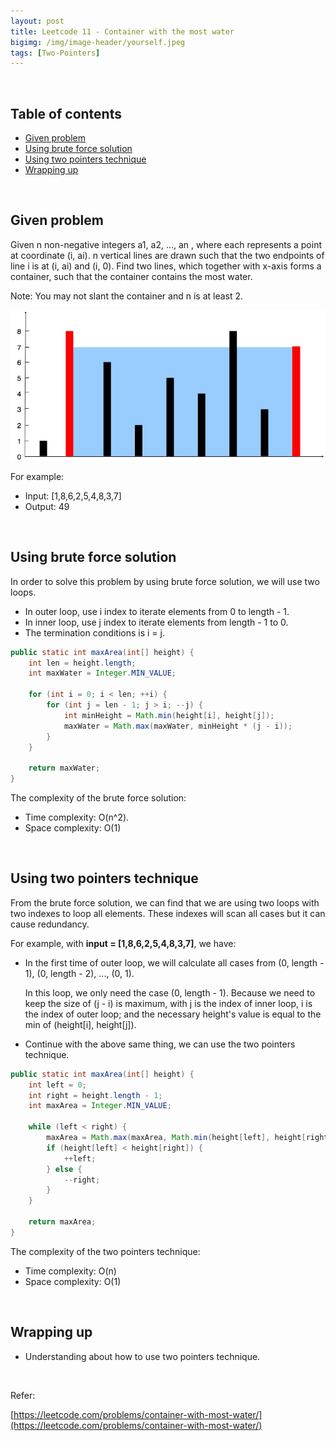 ```yaml
---
layout: post
title: Leetcode 11 - Container with the most water
bigimg: /img/image-header/yourself.jpeg
tags: [Two-Pointers]
---
```




<br>

## Table of contents
- [Given problem](#given-problem)
- [Using brute force solution](#using-brute-force-solution)
- [Using two pointers technique](#using-two-pointers-technique)
- [Wrapping up](#wrapping-up)


<br>

## Given problem

Given n non-negative integers a1, a2, ..., an , where each represents a point at coordinate (i, ai). n vertical lines are drawn such that the two endpoints of line i is at (i, ai) and (i, 0). Find two lines, which together with x-axis forms a container, such that the container contains the most water.

Note: You may not slant the container and n is at least 2.

![](../img/Data-structure/queue/container-with-the-most-water.jpg)

For example:
- Input: [1,8,6,2,5,4,8,3,7]
- Output: 49

<br>

## Using brute force solution

In order to solve this problem by using brute force solution, we will use two loops.
- In outer loop, use i index to iterate elements from 0 to length - 1.
- In inner loop, use j index to iterate elements from length - 1 to 0.
- The termination conditions is i = j.


```java
public static int maxArea(int[] height) {
    int len = height.length;
    int maxWater = Integer.MIN_VALUE;
    
    for (int i = 0; i < len; ++i) {
        for (int j = len - 1; j > i; --j) {
            int minHeight = Math.min(height[i], height[j]);
            maxWater = Math.max(maxWater, minHeight * (j - i));
        }
    }
    
    return maxWater;
}
```

The complexity of the brute force solution:
- Time complexity: O(n^2).
- Space complexity: O(1)

<br>

## Using two pointers technique

From the brute force solution, we can find that we are using two loops with two indexes to loop all elements. These indexes will scan all cases but it can cause redundancy.

For example, with **input = [1,8,6,2,5,4,8,3,7]**, we have:
- In the first time of outer loop, we will calculate all cases from (0, length - 1), (0, length - 2), ..., (0, 1).

    In this loop, we only need the case (0, length - 1). Because we need to keep the size of (j - i) is maximum, with j is the index of inner loop, i is the index of outer loop; and the necessary height's value is equal to the min of (height[i], height[j]).

- Continue with the above same thing, we can use the two pointers technique.

```java
public static int maxArea(int[] height) {
    int left = 0;
    int right = height.length - 1;
    int maxArea = Integer.MIN_VALUE;

    while (left < right) {
        maxArea = Math.max(maxArea, Math.min(height[left], height[right]) * (right - left));
        if (height[left] < height[right]) {
            ++left;
        } else {
            --right;
        }
    }
    
    return maxArea;
}
```

The complexity of the two pointers technique:
- Time complexity: O(n)
- Space complexity: O(1)


<br>

## Wrapping up

- Understanding about how to use two pointers technique.

<br>

Refer:

[https://leetcode.com/problems/container-with-most-water/](https://leetcode.com/problems/container-with-most-water/)